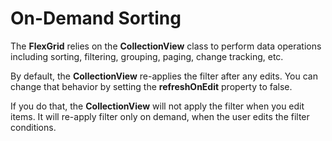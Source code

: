 On-Demand Sorting
=================

The **FlexGrid** relies on the **CollectionView** class to perform data operations
including sorting, filtering, grouping, paging, change tracking, etc.

By default, the **CollectionView** re-applies the filter after any edits.
You can change that behavior by setting the **refreshOnEdit** property to false.

If you do that, the **CollectionView** will not apply the filter when you edit items.
It will re-apply filter only on demand, when the user edits the filter conditions.